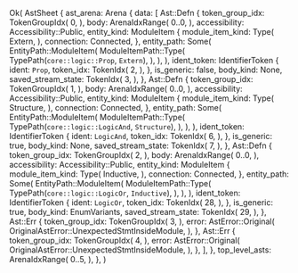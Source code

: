 Ok(
    AstSheet {
        ast_arena: Arena {
            data: [
                Ast::Defn {
                    token_group_idx: TokenGroupIdx(
                        0,
                    ),
                    body: ArenaIdxRange(
                        0..0,
                    ),
                    accessibility: Accessibility::Public,
                    entity_kind: ModuleItem {
                        module_item_kind: Type(
                            Extern,
                        ),
                        connection: Connected,
                    },
                    entity_path: Some(
                        EntityPath::ModuleItem(
                            ModuleItemPath::Type(
                                TypePath(`core::logic::Prop`, `Extern`),
                            ),
                        ),
                    ),
                    ident_token: IdentifierToken {
                        ident: `Prop`,
                        token_idx: TokenIdx(
                            2,
                        ),
                    },
                    is_generic: false,
                    body_kind: None,
                    saved_stream_state: TokenIdx(
                        3,
                    ),
                },
                Ast::Defn {
                    token_group_idx: TokenGroupIdx(
                        1,
                    ),
                    body: ArenaIdxRange(
                        0..0,
                    ),
                    accessibility: Accessibility::Public,
                    entity_kind: ModuleItem {
                        module_item_kind: Type(
                            Structure,
                        ),
                        connection: Connected,
                    },
                    entity_path: Some(
                        EntityPath::ModuleItem(
                            ModuleItemPath::Type(
                                TypePath(`core::logic::LogicAnd`, `Structure`),
                            ),
                        ),
                    ),
                    ident_token: IdentifierToken {
                        ident: `LogicAnd`,
                        token_idx: TokenIdx(
                            6,
                        ),
                    },
                    is_generic: true,
                    body_kind: None,
                    saved_stream_state: TokenIdx(
                        7,
                    ),
                },
                Ast::Defn {
                    token_group_idx: TokenGroupIdx(
                        2,
                    ),
                    body: ArenaIdxRange(
                        0..0,
                    ),
                    accessibility: Accessibility::Public,
                    entity_kind: ModuleItem {
                        module_item_kind: Type(
                            Inductive,
                        ),
                        connection: Connected,
                    },
                    entity_path: Some(
                        EntityPath::ModuleItem(
                            ModuleItemPath::Type(
                                TypePath(`core::logic::LogicOr`, `Inductive`),
                            ),
                        ),
                    ),
                    ident_token: IdentifierToken {
                        ident: `LogicOr`,
                        token_idx: TokenIdx(
                            28,
                        ),
                    },
                    is_generic: true,
                    body_kind: EnumVariants,
                    saved_stream_state: TokenIdx(
                        29,
                    ),
                },
                Ast::Err {
                    token_group_idx: TokenGroupIdx(
                        3,
                    ),
                    error: AstError::Original(
                        OriginalAstError::UnexpectedStmtInsideModule,
                    ),
                },
                Ast::Err {
                    token_group_idx: TokenGroupIdx(
                        4,
                    ),
                    error: AstError::Original(
                        OriginalAstError::UnexpectedStmtInsideModule,
                    ),
                },
            ],
        },
        top_level_asts: ArenaIdxRange(
            0..5,
        ),
    },
)